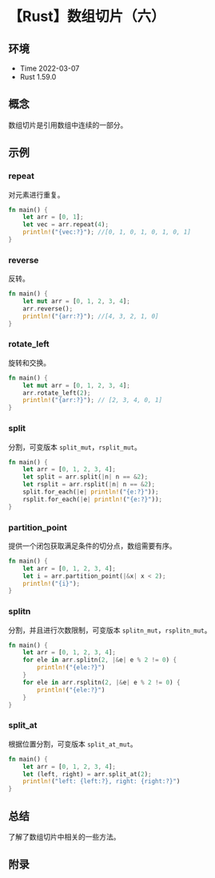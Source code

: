 # 【Rust】数组切片（六）

## 环境

- Time 2022-03-07
- Rust 1.59.0

## 概念

数组切片是引用数组中连续的一部分。

## 示例

### repeat

对元素进行重复。

```rust
fn main() {
    let arr = [0, 1];
    let vec = arr.repeat(4);
    println!("{vec:?}"); //[0, 1, 0, 1, 0, 1, 0, 1]
}
```

### reverse

反转。

```rust
fn main() {
    let mut arr = [0, 1, 2, 3, 4];
    arr.reverse();
    println!("{arr:?}"); //[4, 3, 2, 1, 0]
}
```

### rotate_left

旋转和交换。

```rust
fn main() {
    let mut arr = [0, 1, 2, 3, 4];
    arr.rotate_left(2);
    println!("{arr:?}"); // [2, 3, 4, 0, 1]
}
```

### split

分割，可变版本 `split_mut`，`rsplit_mut`。

```rust
fn main() {
    let arr = [0, 1, 2, 3, 4];
    let split = arr.split(|n| n == &2);
    let rsplit = arr.rsplit(|n| n == &2);
    split.for_each(|e| println!("{e:?}"));
    rsplit.for_each(|e| println!("{e:?}"));
}
```

### partition_point

提供一个闭包获取满足条件的切分点，数组需要有序。

```rust
fn main() {
    let arr = [0, 1, 2, 3, 4];
    let i = arr.partition_point(|&x| x < 2);
    println!("{i}");
}
```

### splitn

分割，并且进行次数限制，可变版本 `splitn_mut`，`rsplitn_mut`。

```rust
fn main() {
    let arr = [0, 1, 2, 3, 4];
    for ele in arr.splitn(2, |&e| e % 2 != 0) {
        println!("{ele:?}")
    }
    for ele in arr.rsplitn(2, |&e| e % 2 != 0) {
        println!("{ele:?}")
    }
}
```

### split_at

根据位置分割，可变版本 `split_at_mut`。

```rust
fn main() {
    let arr = [0, 1, 2, 3, 4];
    let (left, right) = arr.split_at(2);
    println!("left: {left:?}, right: {right:?}")
}
```

## 总结

了解了数组切片中相关的一些方法。

## 附录
